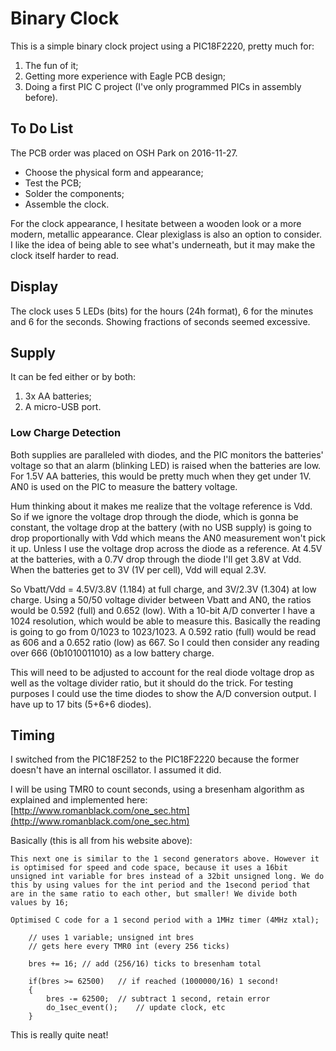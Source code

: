 # Binary Clock

This is a simple binary clock project using a PIC18F2220, pretty much for:

1. The fun of it;
2. Getting more experience with Eagle PCB design;
3. Doing a first PIC C project (I've only programmed PICs in assembly before).

## To Do List

The PCB order was placed on OSH Park on 2016-11-27.

- Choose the physical form and appearance;
- Test the PCB;
- Solder the components;
- Assemble the clock.

For the clock appearance, I hesitate between a wooden look or a more modern, metallic appearance. Clear plexiglass is also an option to consider. I like the idea of being able to see what's underneath, but it may make the clock itself harder to read.

## Display

The clock uses 5 LEDs (bits) for the hours (24h format), 6 for the minutes and 6 for the seconds. Showing fractions of seconds seemed excessive.

## Supply

It can be fed either or by both:

1. 3x AA batteries;
2. A micro-USB port.

### Low Charge Detection

Both supplies are paralleled with diodes, and the PIC monitors the batteries' voltage so that an alarm (blinking LED) is raised when the batteries are low. For 1.5V AA batteries, this would be pretty much when they get under 1V. AN0 is used on the PIC to measure the battery voltage.

Hum thinking about it makes me realize that the voltage reference is Vdd. So if we ignore the voltage drop through the diode, which is gonna be constant, the voltage drop at the battery (with no USB supply) is going to drop proportionally with Vdd which means the AN0 measurement won't pick it up. Unless I use the voltage drop across the diode as a reference. At 4.5V at the batteries, with a 0.7V drop through the diode I'll get 3.8V at Vdd. When the batteries get to 3V (1V per cell), Vdd will equal 2.3V.

So Vbatt/Vdd = 4.5V/3.8V (1.184) at full charge, and 3V/2.3V (1.304) at low charge. Using a 50/50 voltage divider between Vbatt and AN0, the ratios would be 0.592 (full) and 0.652 (low). With a 10-bit A/D converter I have a 1024 resolution, which would be able to measure this. Basically the reading is going to go from 0/1023 to 1023/1023. A 0.592 ratio (full) would be read as 606 and a 0.652 ratio (low) as 667. So I could then consider any reading over 666 (0b1010011010) as a low battery charge.

This will need to be adjusted to account for the real diode voltage drop as well as the voltage divider ratio, but it should do the trick. For testing purposes I could use the time diodes to show the A/D conversion output. I have up to 17 bits (5+6+6 diodes).

## Timing

I switched from the PIC18F252 to the PIC18F2220 because the former doesn't have an internal oscillator. I assumed it did.

I will be using TMR0 to count seconds, using a bresenham algorithm as explained and implemented here: [http://www.romanblack.com/one_sec.htm](http://www.romanblack.com/one_sec.htm)

Basically (this is all from his website above):

    This next one is similar to the 1 second generators above. However it is optimised for speed and code space, because it uses a 16bit unsigned int variable for bres instead of a 32bit unsigned long. We do this by using values for the int period and the 1second period that are in the same ratio to each other, but smaller! We divide both values by 16;

    Optimised C code for a 1 second period with a 1MHz timer (4MHz xtal);

        // uses 1 variable; unsigned int bres
        // gets here every TMR0 int (every 256 ticks)

        bres += 16; // add (256/16) ticks to bresenham total

        if(bres >= 62500)   // if reached (1000000/16) 1 second!
        {
            bres -= 62500;  // subtract 1 second, retain error
            do_1sec_event();    // update clock, etc
        }

This is really quite neat!
